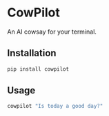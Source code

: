 # CowPilot

An AI cowsay for your terminal.

## Installation

```bash
pip install cowpilot
```

## Usage

```bash
cowpilot "Is today a good day?"
```

